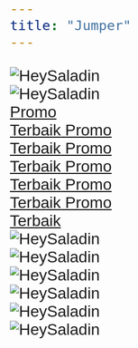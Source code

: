 ```yaml
---
title: "Jumper"
---
```


<html>
<head>
<meta name="viewport" content="width=device-width, initial-scale=1">
<style>
html {
  scroll-behavior: smooth;
}
body {
  margin: 0 auto;
  min-width: 360px;
  max-width: 640px;
  font-size: 28px;
  font-family: Arial, Helvetica, sans-serif;
}

.header {
  background-color: #f1f1f1;
  padding: 68px 0 0 0;
  text-align: center;
  height: 132px;
}

#navbar {
  overflow: auto;
  white-space: nowrap;
}

#navbar a {
  display: table-cell;
  color: white;
  text-align: center;
  padding: 4px 0px 2px;
  text-decoration: none;
}

#navbar a:hover {
}

/*
#navbar a {
  float: left;
  display: block;
  color: #f2f2f2;
  text-align: center;
  padding: 0px 2px;
  text-decoration: none;
  font-size: 17px;
}

#navbar a:hover {
  background-color: #ddd;
  color: black;
}
*/

#navbar a.active {
  color: white;
}

.content {
  padding: 0px;
}

.sticky {
  position: fixed;
  top: 0;
  width: 100%;
  min-width: 360px;
  max-width: 640px;
}

.sticky + .content {
  padding-top: 60px;
}

#top {
width: 100%;
height: 68px;
background: white;
position: fixed;
}

#navbar {
    display: flex;
    padding: 8px 0 16px;
}

#navbar a {
    display: flex;
    flex-direction: column;
    justify-content: center;
    align-items: center;
    padding: 2px 12px 8px;

    background: #FFFFFF;

    /* card shadow */
    box-shadow: 0px 1px 6px rgba(49, 53, 59, 0.12);
    border-radius: 8px;
    
    margin: 0px 8px;

    /* width: 72px;
    height: 74px; */
}

#navbar a.active {
    /* yellow / yellow-100 */
    background: #FFFAE6;

    /* yellow / yellow-400 */
    border: 1px solid #FF8B00;
    box-sizing: border-box;

    /* card shadow */
    box-shadow: 0px 1px 6px rgba(49, 53, 59, 0.12);
    border-radius: 8px;
}

#navbar a.active .text-nav {
    color: #FF8B00;
}

#navbar a .icon-nav {
    display:block; 
    width: 32px; 
    height: 32px; 
    padding: 8px;
}

#navbar a .text-nav {
    font-family: arial, sanserif;
    font-style: normal;
    font-weight: normal;
    font-size: 10px;
    line-height: 12px;

    /* or 120% */
    display: flex;
    align-items: center;
    text-align: center;

    /* Typography Default/Normal */
    color: rgba(49, 53, 59, 0.96);
}

#navbar a:nth-child(1) .icon-nav {
    background: url(./assets/styles/images/jumper/icon-1.png) no-repeat center center;
}

#navbar a:nth-child(1).active .icon-nav {
    background: url(./assets/styles/images/jumper/icon-1-a.png) no-repeat center center;
}

</style>
</head>
<body>

<div id="top">
    <img class="h-auto" src="./assets/styles/images/jumper/header.png" alt="HeySaladin" />
</div>

<div class="header">
    <img class="h-auto" src="./assets/styles/images/jumper/banner.png" alt="HeySaladin" />
</div>

<div id="navbar">
  <a class="nav-item active" id="anchor-1" href="#section-1">
    <span class="icon-nav"></span>
    <span class="text-nav">Promo<br/>Terbaik</span>
  </a>
  <a class="nav-item" id="anchor-2" href="#section-2">
    <span class="icon-nav"></span>
    <span class="text-nav">Promo<br/>Terbaik</span>
  </a>
  <a class="nav-item" id="anchor-3" href="#section-3">
    <span class="icon-nav"></span>
    <span class="text-nav">Promo<br/>Terbaik</span>
  </a>
  <a class="nav-item" id="anchor-4" href="#section-4">
    <span class="icon-nav"></span>
    <span class="text-nav">Promo<br/>Terbaik</span>
  </a>
  <a class="nav-item" id="anchor-5" href="#section-5">
    <span class="icon-nav"></span>
    <span class="text-nav">Promo<br/>Terbaik</span>
  </a>
  <a class="nav-item" id="anchor-6" href="#section-6">
    <span class="icon-nav"></span>
    <span class="text-nav">Promo<br/>Terbaik</span>
  </a>
</div>

<div class="content">
  <div id="section-1" class="section">
    <img class="h-auto" src="./assets/styles/images/jumper/section-1.png" alt="HeySaladin" />
   </div>
  <div id="section-2" class="section">
    <img class="h-auto" src="./assets/styles/images/jumper/section-2.png" alt="HeySaladin" />
   </div>
  <div id="section-3" class="section">
    <img class="h-auto" src="./assets/styles/images/jumper/section-3.png" alt="HeySaladin" />
   </div>
  <div id="section-4" class="section">
    <img class="h-auto" src="./assets/styles/images/jumper/section-4.png" alt="HeySaladin" />
   </div>
  <div id="section-5" class="section">
    <img class="h-auto" src="./assets/styles/images/jumper/section-5.png" alt="HeySaladin" />
   </div>
  <div id="section-6" class="section">
    <img class="h-auto" src="./assets/styles/images/jumper/section-6.png" alt="HeySaladin" />
   </div>
</div>


  <script src='https://cdnjs.cloudflare.com/ajax/libs/jquery/2.1.3/jquery.min.js'></script>
<script src='https://cdnjs.cloudflare.com/ajax/libs/waypoints/2.0.2/waypoints.min.js'></script>

<script>
window.onscroll = function() {myFunction()};

var navbar = document.getElementById("navbar");
var sticky = navbar.offsetTop;

var aNav = document.getElementById("navbar").querySelectorAll(".nav-item");

function myFunction() {
  if (window.pageYOffset + 68 >= sticky) {
    navbar.classList.add("sticky")
    navbar.style.background = "white"
    navbar.style.margin = "68px 0 0 0"
    aNav[0].style.flexDirection = "row"
    aNav[1].style.flexDirection = "row"
    aNav[2].style.flexDirection = "row"
    aNav[3].style.flexDirection = "row"
    aNav[4].style.flexDirection = "row"
    aNav[5].style.flexDirection = "row"
    aNav[0].style.padding = "0 10px 0 0"
    aNav[1].style.padding = "0 10px 0 0"
    aNav[2].style.padding = "0 10px 0 0"
    aNav[3].style.padding = "0 10px 0 0"
    aNav[4].style.padding = "0 10px 0 0"
    aNav[5].style.padding = "0 10px 0 0"
  } else {
    navbar.classList.remove("sticky");
    navbar.style.background = "white"
    navbar.style.margin = "0px 0 0 0"
    aNav[0].style.flexDirection = "column"
    aNav[1].style.flexDirection = "column"
    aNav[2].style.flexDirection = "column"
    aNav[3].style.flexDirection = "column"
    aNav[4].style.flexDirection = "column"
    aNav[5].style.flexDirection = "column"
    aNav[0].style.padding = "2px 12px 8px"
    aNav[1].style.padding = "2px 12px 8px"
    aNav[2].style.padding = "2px 12px 8px"
    aNav[3].style.padding = "2px 12px 8px"
    aNav[4].style.padding = "2px 12px 8px"
    aNav[5].style.padding = "2px 12px 8px"
  }
}
</script>
<!-- <script src="https://ajax.googleapis.com/ajax/libs/jquery/3.3.1/jquery.min.js"></script> -->
<script>
$(document).ready(function(){

    $(window).on('scroll', function() {
    console.log( $(this).scrollTop() );
});

  // Add smooth scrolling to all links
  $("a").on('click', function(event) {

    // Make sure this.hash has a value before overriding default behavior
    if (this.hash !== "") {
      // Prevent default anchor click behavior
      event.preventDefault();

      // Store hash
      var hash = this.hash;

      // Using jQuery's animate() method to add smooth page scroll
      // The optional number (800) specifies the number of milliseconds it takes to scroll to the specified area
      $('html, body').animate({
        scrollTop: $(hash).offset().top - 160
      }, 100, function(){

        // Add hash (#) to URL when done scrolling (default click behavior)
        window.location.hash = hash;
      });
    } // End if
  });
});
</script>


<script>
// Add active class to the current button (highlight it)
var header = document.getElementById("navbar");
var btns = header.getElementsByClassName("nav-item");
for (var i = 0; i < btns.length; i++) {
  btns[i].addEventListener("click", function() {
  var current = document.getElementsByClassName("active");
  current[0].className = current[0].className.replace(" active", "");
  this.className += " active";
  });
}
</script>

<script>
// $('document').ready(function(){

// 	var s = $('.section');
// 	var nav = $('#navbar a');
// 	s.waypoint({
// 		handler: function(direction){
// 			var active = $(this);
// 			if(direction == 'up')
// 				active = active.prev();
// 			var active_link = $('#navbar a[href="#'+active.attr('id')+'"]');
			
		
// 			nav.parent().removeClass('active');
// 			active_link.parent().addClass('active');
// 		},
// 		offset: '35%'
// 	});

// });
// (function($){
// 	$('.navbar a').click(function(){
// 		console.log($(this).attr('id'));
// 		//$('body').scrollTop($(this).attr('id'));
// 	});
// });

// var waypoint = new Waypoint({
//   element: document.getElementById('.navbar'),
//   handler: function(direction) {
//     notify(this.id + ' hit')
//   }
// })


//Default active on home
// $('#anchor-1').addClass("active");


/*
Using jquery waypoints to change active on scroll
*/

$('#section-2').waypoint(function() {
  $("#navbar").children().removeClass("active");
  $("#anchor-2").addClass("active");
}, { offset: 1460 });


$('#section-3').waypoint(function() {
  $("#navbar").children().removeClass("active");
  $("#anchor-3").addClass("active");
}, { offset: 2324 });


$('#section-4').waypoint(function() {
  $("#navbar").children().removeClass("active");
  $("#anchor-4").addClass("active");
}, { offset: 3588 });


$('#section-5').waypoint(function() {
  $("#navbar").children().removeClass("active");
  $("#anchor-5").addClass("active");
}, { offset: 4308 });


$('#section-6').waypoint(function() {
  $("#navbar").children().removeClass("active");
  $("#anchor-6").addClass("active");
}, { offset: 5700 });


$('#section-1').waypoint(function() {
  $("#navbar").children().removeClass("active");
  $("#anchor-1").addClass("active");
}, { offset: 100 });

// $('#anchor-4').waypoint(function() {
//   $("#navbar a").children().removeClass("active");
//   $("#anchor-4").addClass("active");
// }, { offset: 101 });

// $('#navbar a').waypoint(function() {
//   $("#navbar a").children().removeClass("active");
//   $("#anchor-1").addClass("active");
// }, { offset: 0 });

// $('#section-2').waypoint(function() {
//   $(".to-top").addClass("visible");
// }, { offset: 100 });

// $('#section-1').waypoint(function(event, direction) {
//   $(".to-top").removeClass("visible");
// }, { offset: 30 });

</script>

</body>
</html>
